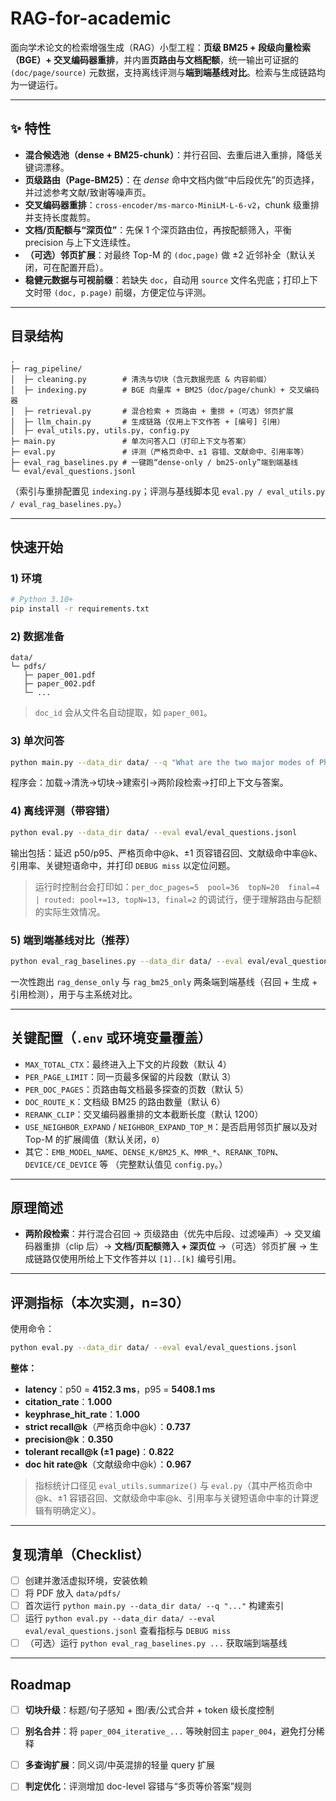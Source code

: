 # RAG-for-academic

面向学术论文的检索增强生成（RAG）小型工程：**页级 BM25 + 段级向量检索（BGE）+ 交叉编码器重排**，并内置**页路由与文档配额**，统一输出可证据的 `(doc/page/source)` 元数据，支持离线评测与**端到端基线对比**。检索与生成链路均为一键运行。 

---

## ✨ 特性

* **混合候选池（dense + BM25-chunk）**：并行召回、去重后进入重排，降低关键词漂移。 
* **页级路由（Page-BM25）**：在 *dense* 命中文档内做“中后段优先”的页选择，并过滤参考文献/致谢等噪声页。 
* **交叉编码器重排**：`cross-encoder/ms-marco-MiniLM-L-6-v2`，chunk 级重排并支持长度裁剪。 
* **文档/页配额与“深页位”**：先保 1 个深页路由位，再按配额筛入，平衡 precision 与上下文连续性。 
* **（可选）邻页扩展**：对最终 Top-M 的 `(doc,page)` 做 ±2 近邻补全（默认关闭，可在配置开启）。 
* **稳健元数据与可视前缀**：若缺失 `doc`，自动用 `source` 文件名兜底；打印上下文时带 `(doc, p.page)` 前缀，方便定位与评测。 

---

## 目录结构

```
.
├─ rag_pipeline/
│  ├─ cleaning.py        # 清洗与切块（含元数据兜底 & 内容前缀）
│  ├─ indexing.py        # BGE 向量库 + BM25（doc/page/chunk）+ 交叉编码器
│  ├─ retrieval.py       # 混合检索 + 页路由 + 重排 +（可选）邻页扩展
│  ├─ llm_chain.py       # 生成链路（仅用上下文作答 + [编号] 引用）
│  ├─ eval_utils.py, utils.py, config.py
├─ main.py               # 单次问答入口（打印上下文与答案）
├─ eval.py               # 评测（严格页命中、±1 容错、文献命中、引用率等）
├─ eval_rag_baselines.py # 一键跑“dense-only / bm25-only”端到端基线
└─ eval/eval_questions.jsonl
```

（索引与重排配置见 `indexing.py`；评测与基线脚本见 `eval.py / eval_utils.py / eval_rag_baselines.py`。）   

---

## 快速开始

### 1) 环境

```bash
# Python 3.10+
pip install -r requirements.txt
```

### 2) 数据准备

```
data/
└─ pdfs/
   ├─ paper_001.pdf
   ├─ paper_002.pdf
   └─ ...
```

> `doc_id` 会从文件名自动提取，如 `paper_001`。

### 3) 单次问答

```bash
python main.py --data_dir data/ --q "What are the two major modes of Photoacoustic Tomography?"
```

程序会：加载→清洗→切块→建索引→两阶段检索→打印上下文与答案。

### 4) 离线评测（带容错）

```bash
python eval.py --data_dir data/ --eval eval/eval_questions.jsonl
```

输出包括：延迟 p50/p95、严格页命中@k、±1 页容错召回、文献级命中率@k、引用率、关键短语命中，并打印 `DEBUG miss` 以定位问题。 

> 运行时控制台会打印如：`per_doc_pages=5  pool=36  topN=20  final=4 | routed: pool+=13, topN=13, final=2` 的调试行，便于理解路由与配额的实际生效情况。

### 5) 端到端基线对比（推荐）

```bash
python eval_rag_baselines.py --data_dir data/ --eval eval/eval_questions.jsonl
```

一次性跑出 `rag_dense_only` 与 `rag_bm25_only` 两条端到端基线（召回 + 生成 + 引用检测），用于与主系统对比。 

---

## 关键配置（`.env` 或环境变量覆盖）

* `MAX_TOTAL_CTX`：最终进入上下文的片段数（默认 4）
* `PER_PAGE_LIMIT`：同一页最多保留的片段数（默认 3）
* `PER_DOC_PAGES`：页路由每文档最多探查的页数（默认 5）
* `DOC_ROUTE_K`：文档级 BM25 的路由数量（默认 6）
* `RERANK_CLIP`：交叉编码器重排的文本截断长度（默认 1200）
* `USE_NEIGHBOR_EXPAND` / `NEIGHBOR_EXPAND_TOP_M`：是否启用邻页扩展以及对 Top-M 的扩展阈值（默认关闭，`0`）
* 其它：`EMB_MODEL_NAME`、`DENSE_K/BM25_K`、`MMR_*`、`RERANK_TOPN`、`DEVICE/CE_DEVICE` 等
  （完整默认值见 `config.py`。） 

---

## 原理简述

* **两阶段检索**：并行混合召回 → 页级路由（优先中后段、过滤噪声）→ 交叉编码器重排（clip 后）→ **文档/页配额筛入 + 深页位** →（可选）邻页扩展 → 生成链路仅使用所给上下文作答并以 `[1]..[k]` 编号引用。    

---

## 评测指标（本次实测，n=30）

使用命令：

```bash
python eval.py --data_dir data/ --eval eval/eval_questions.jsonl
```

**整体：**

* **latency**：p50 = **4152.3 ms**，p95 = **5408.1 ms**
* **citation_rate**：**1.000**
* **keyphrase_hit_rate**：**1.000**
* **strict recall@k**（严格页命中@k）：**0.737**
* **precision@k**：**0.350**
* **tolerant recall@k (±1 page)**：**0.822**
* **doc hit rate@k**（文献级命中@k）：**0.967**

> 指标统计口径见 `eval_utils.summarize()` 与 `eval.py`（其中严格页命中@k、±1 容错召回、文献级命中率@k、引用率与关键短语命中率的计算逻辑有明确定义）。 

---


## 复现清单（Checklist）

* [ ] 创建并激活虚拟环境，安装依赖
* [ ] 将 PDF 放入 `data/pdfs/`
* [ ] 首次运行 `python main.py --data_dir data/ --q "..."` 构建索引
* [ ] 运行 `python eval.py --data_dir data/ --eval eval/eval_questions.jsonl` 查看指标与 `DEBUG miss`
* [ ] （可选）运行 `python eval_rag_baselines.py ...` 获取端到端基线

---

## Roadmap

* [ ] **切块升级**：标题/句子感知 + 图/表/公式合并 + token 级长度控制
* [ ] **别名合并**：将 `paper_004_iterative_...` 等映射回主 `paper_004`，避免打分稀释
* [ ] **多查询扩展**：同义词/中英混排的轻量 query 扩展
* [ ] **判定优化**：评测增加 doc-level 容错与“多页等价答案”规则


